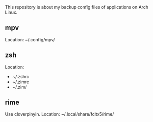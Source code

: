 This repository is about my backup config files of applications on Arch Linux. 

## mpv

Location: ~/.config/mpv/

## zsh

Location:

- ~/.zshrc
- ~/.zimrc
- ~/.zim/

## rime

Use cloverpinyin. Location: ~/.local/share/fcitx5/rime/

